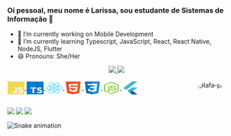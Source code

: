 ### Oi pessoal, meu nome é Larissa, sou estudante de Sistemas de Informação 👋

<!--
**LarissaAllves/larissaAllves** is a ✨ _special_ ✨ repository because its `README.md` (this file) appears on your GitHub profile. --->


- 🔭 I’m currently working on Mobile Development
- 🌱 I’m currently learning Typescript, JavaScript, React, React Native, NodeJS, Flutter
- 😄 Pronouns: She/Her


<div align="center">
  <a href="https://github.com/larissaAllves">
  <img height="180em" src="https://github-readme-stats.vercel.app/api?username=larissaAllves&show_icons=true&theme=dracula&include_all_commits=true&count_private=true"/>
  <img height="180em" src="https://github-readme-stats.vercel.app/api/top-langs/?username=larissaAllves&layout=compact&langs_count=7&theme=dracula"/>
</div>
<div style="display: inline_block"><br>
  <img align="center" alt="Js" height="30" width="40" src="https://raw.githubusercontent.com/devicons/devicon/master/icons/javascript/javascript-plain.svg">
  <img align="center" alt="Ts" height="30" width="40" src="https://raw.githubusercontent.com/devicons/devicon/master/icons/typescript/typescript-plain.svg">
  <img align="center" alt="React" height="30" width="40" src="https://raw.githubusercontent.com/devicons/devicon/master/icons/react/react-original.svg">
  <img align="center" alt="HTML" height="30" width="40" src="https://raw.githubusercontent.com/devicons/devicon/master/icons/html5/html5-original.svg">
  <img align="center" alt="CSS" height="30" width="40" src="https://raw.githubusercontent.com/devicons/devicon/master/icons/css3/css3-original.svg">
  <img align="center" alt="Node" height="30" width="40" src="https://raw.githubusercontent.com/devicons/devicon/master/icons/nodejs/nodejs-original.svg">
  <img align="center" alt="Flutter" height="30" width="40" src="https://raw.githubusercontent.com/devicons/devicon/master/icons/flutter/flutter-original.svg">
  <img align="right" alt="Rafa-pic" height="150" style="border-radius:50px;" src="https://avatars.githubusercontent.com/u/82070562?v=4">
</div>
  
  ##
 
<div>  
  <a href= "mailto:larissalvesf2@gmail.com"><img src="https://img.shields.io/badge/-Gmail-%23333?style=for-the-badge&logo=gmail&logoColor=white" target="_blank"></a>
  <a href="https://instagram.com/larisssaferreiira" target="_blank"><img src="https://img.shields.io/badge/-Instagram-%23E4405F?style=for-the-badge&logo=instagram&logoColor=white" target="_blank"></a>
  <a href="https://www.linkedin.com/in/larissa-ferreira-42b971218/" target="_blank"><img src="https://img.shields.io/badge/-LinkedIn-%230077B5?style=for-the-badge&logo=linkedin&logoColor=white" target="_blank"></a> 
 
  ![Snake animation](https://github.com/larissaAllves/larissaAllves/blob/output/github-contribution-grid-snake.svg)
 
</div>
